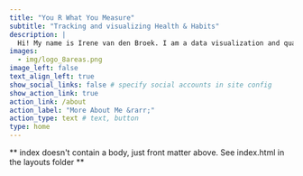 ```yaml
---
title: "You R What You Measure"
subtitle: "Tracking and visualizing Health & Habits"
description: |
  Hi! My name is Irene van den Broek. I am a data visualization and quantified self enthusiast. <b>You R What You Measure</b> is my passion project where I'll share the what, why and how of tracking, analyzing and visualizing <b><big>H</big></b>ealth & <b><big>H</big></b>abits using apps, wearable devices and...<i class="fab fa-r-project"></i>.
images:
  - img/logo_8areas.png
image_left: false
text_align_left: true
show_social_links: false # specify social accounts in site config
show_action_link: true
action_link: /about
action_label: "More About Me &rarr;"
action_type: text # text, button
type: home
---
```


** index doesn't contain a body, just front matter above.
See index.html in the layouts folder **
